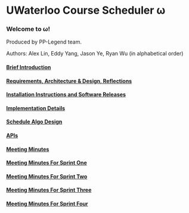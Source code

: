 # UWaterloo Course Scheduler ω

### Welcome to ω!

Produced by PP-Legend team.

Authors: Alex Lin, Eddy Yang, Jason Ye, Ryan Wu (in alphabetical order)

#### [Brief Introduction](https://git.uwaterloo.ca/q258wu/pplegend-project/-/wikis/Introduction)

#### [Requirements, Architecture & Design, Reflections](https://git.uwaterloo.ca/q258wu/pplegend-project/-/wikis/Final-Submission-Documentation)

#### [Installation Instructions and Software Releases](https://git.uwaterloo.ca/q258wu/pplegend-project/-/wikis/Installation-Details)

#### [Implementation Details](https://git.uwaterloo.ca/q258wu/pplegend-project/-/wikis/Installation-Details)

#### [Schedule Algo Design](https://git.uwaterloo.ca/q258wu/pplegend-project/-/wikis/Schedule-Algo-Design)

#### [APIs](https://git.uwaterloo.ca/q258wu/pplegend-project/-/wikis/APIs)

#### [Meeting Minutes](https://git.uwaterloo.ca/q258wu/pplegend-project/-/wikis/Meeting-Minutes)

#### [Meeting Minutes For Sprint One](https://git.uwaterloo.ca/q258wu/pplegend-project/-/wikis/Meeting-Minutes-Sprint-one)

#### [Meeting Minutes For Sprint Two](https://git.uwaterloo.ca/q258wu/pplegend-project/-/wikis/Meeting-Minutes-Sprint-two)

#### [Meeting Minutes For Sprint Three](https://git.uwaterloo.ca/q258wu/pplegend-project/-/wikis/Meeting-Minutes-Sprint-three)

#### [Meeting Minutes For Sprint Four](https://git.uwaterloo.ca/q258wu/pplegend-project/-/wikis/Meeting-Minutes-Sprint-four)





